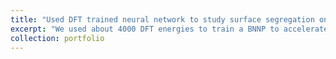 ```yaml
---
title: "Used DFT trained neural network to study surface segregation on CuAgAu surfaces"
excerpt: "We used about 4000 DFT energies to train a BNNP to accelerate Monte Carlo simulations<br/><img src='/images/Picture7.png'>"
collection: portfolio
---
```


